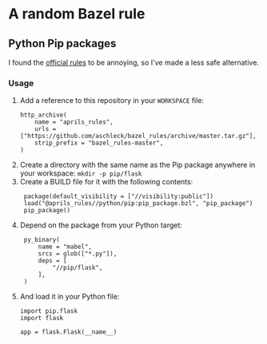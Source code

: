 # A random Bazel rule

## Python Pip packages

I found the [official rules](https://github.com/bazelbuild/rules_python) to be
annoying, so I've made a less safe alternative.

### Usage

1. Add a reference to this repository in your `WORKSPACE` file:
   ```
   http_archive(
       name = "aprils_rules",
       urls = ["https://github.com/aschleck/bazel_rules/archive/master.tar.gz"],
       strip_prefix = "bazel_rules-master",
   )
   ```
1. Create a directory with the same name as the Pip package anywhere in your workspace:
   `mkdir -p pip/flask`
1. Create a BUILD file for it with the following contents:
   ```
    package(default_visibility = ["//visibility:public"])
    load("@aprils_rules//python/pip:pip_package.bzl", "pip_package")
    pip_package()
    ```
1. Depend on the package from your Python target:
   ```
    py_binary(
        name = "mabel",
        srcs = glob(["*.py"]),
        deps = [
            "//pip/flask",
        ],
    )
    ```
1. And load it in your Python file:
   ```
   import pip.flask
   import flask

   app = flask.Flask(__name__)
   ```
